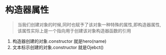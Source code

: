 # 构造器属性
> 当我们创建对象的时候,同时也赋予了该对象一种特殊的属性,即构造器属性,该属性实际上是一个指向用于创建该对象构造器函数的引用


1. 构造器创建的对象.constructor 就是hero(name)
1. 文本标示创建的对象.constructor 就是Ojebct()